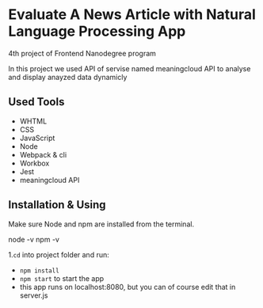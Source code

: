 #  Evaluate A News Article with Natural Language Processing App

4th project of Frontend Nanodegree program

In this project we used API of servise named meaningcloud API to analyse and display anayzed data dynamicly

## Used Tools

- WHTML
- CSS
- JavaScript
- Node
- Webpack & cli
- Workbox
- Jest
- meaningcloud API

## Installation & Using 

Make sure Node and npm are installed from the terminal.

node -v
npm -v


1.`cd` into project folder and run:
- ```npm install```
- ```npm start``` to start the app
- this app runs on localhost:8080, but you can of course edit that in server.js


